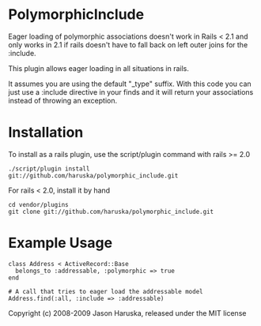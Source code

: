 PolymorphicInclude
==================

Eager loading of polymorphic associations doesn't work in Rails < 2.1 and
only works in 2.1 if rails doesn't have to fall back on left outer joins
for the :include.

This plugin allows eager loading in all situations in rails.

It assumes you are using the default "_type" suffix. With this code you can just
use a :include directive in your finds and it will return your associations
instead of throwing an exception.

Installation
============

To install as a rails plugin, use the script/plugin command with rails >= 2.0

    ./script/plugin install git://github.com/haruska/polymorphic_include.git

For rails < 2.0, install it by hand
    
    cd vendor/plugins
    git clone git://github.com/haruska/polymorphic_include.git


Example Usage
=============

    class Address < ActiveRecord::Base
      belongs_to :addressable, :polymorphic => true
    end
    
    # A call that tries to eager load the addressable model
    Address.find(:all, :include => :addressable)


Copyright (c) 2008-2009 Jason Haruska, released under the MIT license
